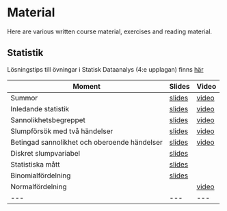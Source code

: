 Material
============================

Here are various written course material, exercises and reading material.

## Statistik 

Lösningstips till övningar i Statisk Dataanalys (4:e upplagan) finns [här](https://www.studentlitteratur.se/files/sites/dataanalys/tips.pdf)

| Moment | Slides | Video |
|---|---|---|
Summor |[slides](https://github.com/dbwebb-se/matmod/blob/master/material/MA1477_summor.pdf)| [video](https://www.youtube.com/watch?v=uuhRWlhxU6o)
Inledande statistik | [slides](01-inledandestatistik.pdf) |[video](https://youtu.be/3X6psM3HSm4)
Sannolikhetsbegreppet | [slides](02-sannolikhetsbegreppet.pdf) |[video](https://www.youtube.com/watch?v=erxl3ClD_vM)
Slumpförsök med två händelser | [slides](03-slumptvahandelser.pdf) |[video](https://www.youtube.com/watch?v=jkPvwaiUfl0)
Betingad sannolikhet och oberoende händelser|[slides](04-betingadsannolikhet.pdf) |[video](https://www.youtube.com/watch?v=oB77n_IydLk)
|Diskret slumpvariabel | [slides](05-diskretslumpvariabel.pdf) |
|Statistiska mått | [slides](06-matt.pdf) |
|Binomialfördelning |[slides](07-bindist.pdf) |
|Normalfördelning | | [video](https://www.youtube.com/watch?v=uRe0unbQrIs) | 
|---|---|---|
